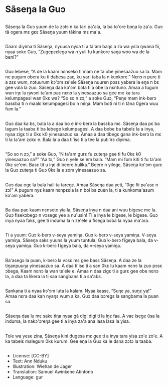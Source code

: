 # Sãseŋa la Guɔ

##
Sãseŋa la Guɔ yuum de la zɔtɔ n ka
tari pa'ala, la ba to'ore bɔŋa la za'a.
Guɔ tӑ ogera mε gεε Sãseŋa yuum
tãkina mε ma'a.

##
Daarε diyima ti Sãseŋa, nyuusa
nyɔa ti a ta'am baŋε a zɔ wa yεla
ŋwana fii, nyaa soke Guɔ,
“Zugepεεlega wa n yuli fu kunkore
saŋa woo wa de la beni?”

##
Guɔ lebese, “A de la kaam nεnseko ti mam ne ta obe yinesaazuo
sa la. Mam ne pugum obera ku ti dabesa zaε, ku yari taba la n
kunkore.”
Nεnɔ n purε ti a zεε wum, nɔtuurum kɔ'ɔm ze'ele Sӑseŋa nuuren
pɔsε yabera la eŋa n bε gee vala la zuo.
Sãseŋa daa kɔ'ɔm bɔta ti a obe la nεntunɔ. Amaa a tugum wan iŋε
la ŋwɔni ta'am paε nεnɔ la yinesaazuo sa gee me ka tara
kelumpagesi wan 0kε wa?
“So so n zɔ,” a soke Guɔ, “Peŋe mam ink-berɔ basεba ti n maalε
kelumpagesi bo n miŋa. Mam boti ni ti n tӑna 0gera wuu fum la."

##
Guɔ daa ka bε, bala la a daa bo e
ink-berɔ la basεba mε.
Sãseŋa daa pε ba lagum la taaba ti
ba lebege kelumpagesi. A daa bobe
ba tabelε la a inya, nyaa zigε ti a
0kε k0 yinesaazuo sa.
Amaa a daa tibegε gana ink-berɔ la
mε ti la ta'am zokε e.
Bala la a daa ti'isε ti a tee la puti'irε
diyima.

##
“So so n zɔ,” a soke Guɔ, “N ta'am
gurε fu zuteŋa gee ti fu 0kε k0
yinesaazuo sa?”
“Aa tɔ,” Guɔ n yele se'em bala.
“Mam mi fum kiti ti fu ta'am 0kε
se'em. Basε tit u iŋε di beere
bulika.”
Beere n yilegε, Sãseŋa kɔ'ɔm gurε
la Guɔ zuteŋa ti Guɔ 0kε la e zom
yinesaazuo sa.

##
Guɔ daa ogε la bala hali ta taregε.
Amaa Sãseŋa daa yeti, “0gε fii
pa'asε n zɔ!”
A pugum nyε kaam nεnpεεla la n
boi ba zuen la, ti a kunkoma'asum
kɔ'ɔm yabera.

##
Ba daa paε kaam nεnseto yia la, Sӑseŋa inya n daa ani wuu bigese
me la. Guɔ fisekɔbegɔ n vɔsegε yee a nu'usin! Ti a inya le bigese,
le bigese. Guɔ inya nyaa fakε, gee ti induma la n ze'ele a fisega
bɔba la nyaa ma'ara.

##
Ti a yuum:
Guɔ k-berɔ v-seya yamiŋa.
Guɔ k-berɔ v-seya yamiŋa.
V-seya yamiŋa.
Sãseŋa sakε yuunε la yuum tuntula:
Guɔ k-berɔ fĩgeya bala, da v-seya
yamiŋa.
Guɔ k-berɔ fĩgeya bala, da v-seya
yamiŋa.

##
Ba'asegɔ la puan, k-berɔ la vɔsε mε
gee basε Sӑseŋa. A daa ze la
tiŋanpuuŋa yinesaazuo sa.
A daa ti'isε ti a san 0kε lu kaam
nεnɔ la zuo pɔsε ɔbega, Kaam nεnɔ
la wan te'ele e.
Amaa n daa zigε ti a gurε gee obe
nεnɔ la, a daa ta likera la ti saa
sangbanε ti a sa'abε.

##
Sankana ti a nyaa kɔ'ɔm luta la
kalam. Nyaa kaasɛ, “Suŋɛ ya, suŋɛ
ya!”
Amaa nεra daa kan nyaŋε wum a ka. Guɔ daa bɔregε la sangbama la
puan sa.

##
Sãseŋa daa lu mε sakε tiŋa nyaa gã
digi digi ti la iŋε faa.
A vaε isege ũsa la induma, la
nakɔ'ɔreŋa gee ti a inya za'a ana
lasa lasa la yisa.

##
Tole wa yese zina, Sãseŋa kini
dugesa mε gee ti a inya tara yisa
zo'e zo'e.
A ka tabelε malegum 0kε kurum.
Gee eŋa la Guɔ ka le dεna zɔtɔ la
taaba.

##
* License: [CC-BY]
* Text: Ann Nduku
* Illustration: Wiehan de Jager
* Translation: Samuel Awinkene Atintono
* Language: gur
